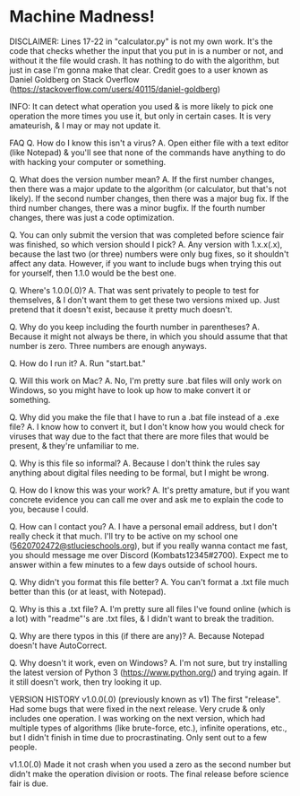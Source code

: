 # Machine Madness!

DISCLAIMER:
Lines 17-22 in "calculator.py" is not my own work. It's the code that checks whether the input that you put in is a number or not, and without it the file would crash.
It has nothing to do with the algorithm, but just in case I'm gonna make that clear.
Credit goes to a user known as Daniel Goldberg on Stack Overflow (https://stackoverflow.com/users/40115/daniel-goldberg)

INFO:
It can detect what operation you used & is more likely to pick one operation the more times you use it, but only in certain cases. It is very amateurish, & I may or may not update it.

FAQ
Q. How do I know this isn't a virus?
A. Open either file with a text editor (like Notepad) & you'll see that none of the commands have anything to do with hacking your computer or something.

Q. What does the version number mean?
A. If the first number changes, then there was a major update to the algorithm (or calculator, but that's not likely).
If the second number changes, then there was a major bug fix.
If the third number changes, there was a minor bugfix.
If the fourth number changes, there was just a code optimization.

Q. You can only submit the version that was completed before science fair was finished, so which version should I pick?
A. Any version with 1.x.x(.x), because the last two (or three) numbers were only bug fixes, so it shouldn't affect any data.
However, if you want to include bugs when trying this out for yourself, then 1.1.0 would be the best one.

Q. Where's 1.0.0(.0)?
A. That was sent privately to people to test for themselves, & I don't want them to get these two versions mixed up. Just pretend that it doesn't exist, because it pretty much doesn't.

Q. Why do you keep including the fourth number in parentheses?
A. Because it might not always be there, in which you should assume that that number is zero. Three numbers are enough anyways.

Q. How do I run it?
A. Run "start.bat."

Q. Will this work on Mac?
A. No, I'm pretty sure .bat files will only work on Windows, so you might have to look up how to make convert it or something.

Q. Why did you make the file that I have to run a .bat file instead of a .exe file?
A. I know how to convert it, but I don't know how you would check for viruses that way due to the fact that there are more files that would be present, & they're unfamiliar to me.

Q. Why is this file so informal?
A. Because I don't think the rules say anything about digital files needing to be formal, but I might be wrong.

Q. How do I know this was your work?
A. It's pretty amature, but if you want concrete evidence you can call me over and ask me to explain the code to you, because I could.

Q. How can I contact you?
A. I have a personal email address, but I don't really check it that much.
I'll try to be active on my school one (5620702472@stlucieschools.org), but if you really wanna contact me fast, you should message me over Discord (Kombats12345#2700). Expect me to answer within a few minutes to a few days outside of school hours.

Q. Why didn't you format this file better?
A. You can't format a .txt file much better than this (or at least, with Notepad).

Q. Why is this a .txt file?
A. I'm pretty sure all files I've found online (which is a lot) with "readme"'s are .txt files, & I didn't want to break the tradition.

Q. Why are there typos in this (if there are any)?
A. Because Notepad doesn't have AutoCorrect.

Q. Why doesn't it work, even on Windows?
A. I'm not sure, but try installing the latest version of Python 3 (https://www.python.org/) and trying again. If it still doesn't work, then try looking it up.

VERSION HISTORY
v1.0.0(.0) (previously known as v1)
The first "release".
Had some bugs that were fixed in the next release.
Very crude & only includes one operation.
I was working on the next version, which had multiple types of algorithms (like brute-force, etc.), infinite operations, etc., but I didn't finish in time due to procrastinating.
Only sent out to a few people.

v1.1.0(.0)
Made it not crash when you used a zero as the second number but didn't make the operation division or roots.
The final release before science fair is due.
